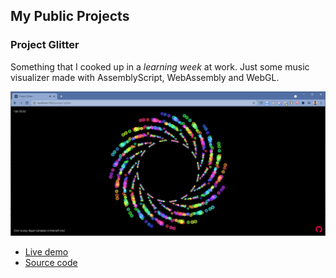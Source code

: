 ## My Public Projects

### Project Glitter

Something that I cooked up in a _learning week_ at work. Just some music visualizer made with AssemblyScript, WebAssembly and WebGL.

![Project Glitter](./docs/project-glitter-local-host.png)

-   [Live demo](https://benglin.github.io/project-glitter/)
-   [Source code](https://github.com/Benglin/project-glitter)
